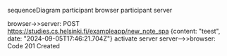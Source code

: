 sequenceDiagram 
participant browser
participant server

browser->>server: POST https://studies.cs.helsinki.fi/exampleapp/new_note_spa
                {content: "teest", date: "2024-09-05T17:46:21.704Z"}
activate server
server-->>browser: Code 201 Created
